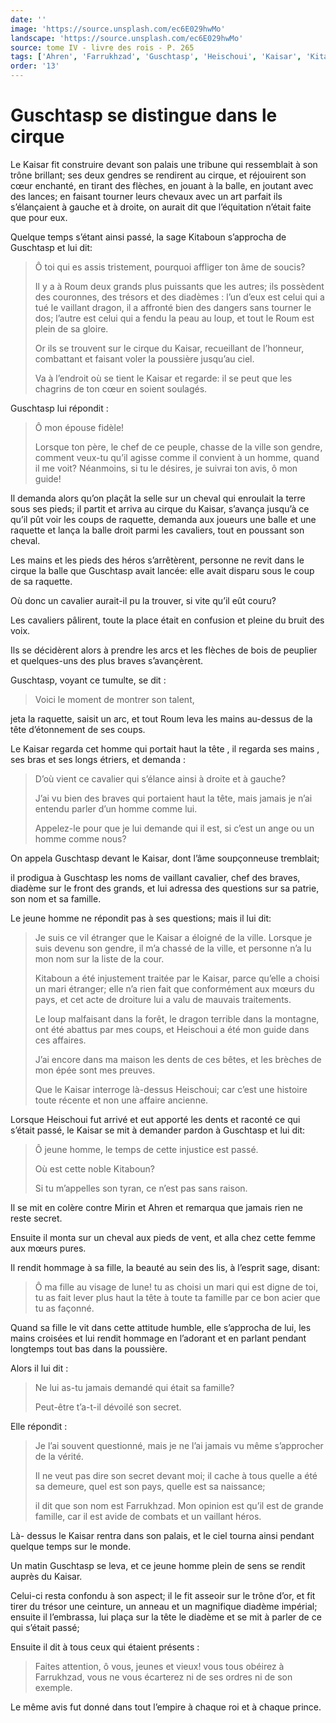 ```yaml
---
date: ''
image: 'https://source.unsplash.com/ec6E029hwMo'
landscape: 'https://source.unsplash.com/ec6E029hwMo'
source: tome IV - livre des rois - P. 265
tags: ['Ahren', 'Farrukhzad', 'Guschtasp', 'Heischoui', 'Kaisar', 'Kitaboun', 'Mirin', 'Roum']
order: '13'
---
```


# Guschtasp se distingue dans le cirque

Le Kaisar fit construire devant son palais une tribune qui ressemblait à son trône brillant; ses deux gendres se rendirent au cirque, et réjouirent son cœur enchanté, en tirant des flèches, en jouant à la balle, en joutant avec des lances; en faisant tourner leurs chevaux avec un art parfait ils s’élançaient à gauche et à droite, on aurait dit que l’équitation n’était faite que pour eux.

Quelque temps s’étant ainsi passé, la sage Kitaboun s’approcha de Guschtasp et lui dit:

> Ô toi qui es assis tristement, pourquoi affliger ton âme de soucis?
>
> Il y a à Roum deux grands plus puissants que les autres; ils possèdent des couronnes, des trésors et des diadèmes : l’un d’eux est celui qui a tué le vaillant dragon, il a affronté bien des dangers sans tourner le dos; l’autre est celui qui a fendu la peau au loup, et tout le Roum est plein de sa gloire.
>
> Or ils se trouvent sur le cirque du Kaisar, recueillant de l’honneur, combattant et faisant voler la poussière jusqu’au ciel.
>
> Va à l’endroit où se tient le Kaisar et regarde: il se peut que les chagrins de ton cœur en soient soulagés.

Guschtasp lui répondit :

> Ô mon épouse fidèle!
>
> Lorsque ton père, le chef de ce peuple, chasse de la ville son gendre, comment veux-tu qu’il agisse comme il convient à un homme, quand il me voit? Néanmoins, si tu le désires, je suivrai ton avis, ô mon guide!

Il demanda alors qu’on plaçât la selle sur un cheval qui enroulait la terre sous ses pieds; il partit et arriva au cirque du Kaisar, s’avança jusqu’à ce qu’il pût voir les coups de raquette, demanda aux joueurs une balle et une raquette et lança la balle droit parmi les cavaliers, tout en poussant son cheval.

Les mains et les pieds des héros s’arrêtèrent, personne ne revit dans le cirque la balle que Guschtasp avait lancée: elle avait disparu sous le coup de sa raquette.

Où donc un cavalier aurait-il pu la trouver, si vite qu’il eût couru?

Les cavaliers pâlirent, toute la place était en confusion et pleine du bruit des voix.

Ils se décidèrent alors à prendre les arcs et les flèches de bois de peuplier et quelques-uns des plus braves s’avançèrent.

Guschtasp, voyant ce tumulte, se dit :

> Voici le moment de montrer son talent,

jeta la raquette, saisit un arc, et tout Roum leva les mains au-dessus de la tête d’étonnement de ses coups.

Le Kaisar regarda cet homme qui portait haut la tête , il regarda ses mains , ses bras et ses longs étriers, et demanda :

> D’où vient ce cavalier qui s’élance ainsi à droite et à gauche?
>
> J’ai vu bien des braves qui portaient haut la tête, mais jamais je n’ai entendu parler d’un homme comme lui.
>
> Appelez-le pour que je lui demande qui il est, si c’est un ange ou un homme comme nous?

On appela Guschtasp devant le Kaisar, dont l’âme soupçonneuse tremblait;

il prodigua à Guschtasp les noms de vaillant cavalier, chef des braves, diadème sur le front des grands, et lui adressa des questions sur sa patrie, son nom et sa famille.

Le jeune homme ne répondit pas à ses questions; mais il lui dit:

> Je suis ce vil étranger que le Kaisar a éloigné de la ville. Lorsque je suis devenu son gendre, il m’a chassé de la ville, et personne n’a lu mon nom sur la liste de la cour.
>
> Kitaboun a été injustement traitée par le Kaisar, parce qu’elle a choisi un mari étranger; elle n’a rien fait que conformément aux mœurs du pays, et cet acte de droiture lui a valu de mauvais traitements.
>
> Le loup malfaisant dans la forêt, le dragon terrible dans la montagne, ont été abattus par mes coups, et Heischoui a été mon guide dans ces affaires.
>
> J’ai encore dans ma maison les dents de ces bêtes, et les brèches de mon épée sont mes preuves.
>
> Que le Kaisar interroge là-dessus Heischoui; car c’est une histoire toute récente et non une affaire ancienne.

Lorsque Heischoui fut arrivé et eut apporté les dents et raconté ce qui s’était passé, le Kaisar se mit à demander pardon à Guschtasp et lui dit:

> Ô jeune homme, le temps de cette injustice est passé.
>
> Où est cette noble Kitaboun?
>
> Si tu m’appelles son tyran, ce n’est pas sans raison.

Il se mit en colère contre Mirin et Ahren et remarqua que jamais rien ne reste secret.

Ensuite il monta sur un cheval aux pieds de vent, et alla chez cette femme aux mœurs pures.

Il rendit hommage à sa fille, la beauté au sein des lis, à l’esprit sage, disant:

> Ô ma fille au visage de lune! tu as choisi un mari qui est digne de toi, tu as fait lever plus haut la tête à toute ta famille par ce bon acier que tu as façonné.

Quand sa fille le vit dans cette attitude humble, elle s’approcha de lui, les mains croisées et lui rendit hommage en l’adorant et en parlant pendant longtemps tout bas dans la poussière.

Alors il lui dit :

> Ne lui as-tu jamais demandé qui était sa famille?
>
> Peut-être t’a-t-il dévoilé son secret.

Elle répondit :

> Je l’ai souvent questionné, mais je ne l’ai jamais vu même s’approcher de la vérité.
>
> Il ne veut pas dire son secret devant moi; il cache à tous quelle a été sa demeure, quel est son pays, quelle est sa naissance;
>
> il dit que son nom est Farrukhzad. Mon opinion est qu’il est de grande famille, car il est avide de combats et un vaillant héros.

Là- dessus le Kaisar rentra dans son palais, et le ciel tourna ainsi pendant quelque temps sur le monde.

Un matin Guschtasp se leva, et ce jeune homme plein de sens se rendit auprès du Kaisar.

Celui-ci resta confondu à son aspect; il le fit asseoir sur le trône d’or, et fit tirer du trésor une ceinture, un anneau et un magnifique diadème impérial; ensuite il l’embrassa, lui plaça sur la tête le diadème et se mit à parler de ce qui s’était passé;

Ensuite il dit à tous ceux qui étaient présents :

> Faites attention, ô vous, jeunes et vieux! vous tous obéirez à Farrukhzad, vous ne vous écarterez ni de ses ordres ni de son exemple.

Le même avis fut donné dans tout l’empire à chaque roi et à chaque prince.

